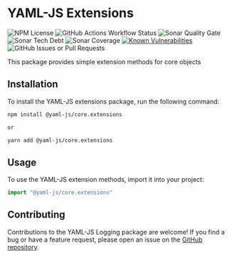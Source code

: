 # YAML-JS Extensions
![NPM License](https://img.shields.io/npm/l/%40yaml-js%2Fcore.extensions)
![GitHub Actions Workflow Status](https://img.shields.io/github/actions/workflow/status/yaml-js/core/build.yml)
![Sonar Quality Gate](https://img.shields.io/sonar/quality_gate/org.yaml-js.core?server=https%3A%2F%2Fsonarcloud.io)
![Sonar Tech Debt](https://img.shields.io/sonar/tech_debt/org.yaml-js.core?server=https%3A%2F%2Fsonarcloud.io)
![Sonar Coverage](https://img.shields.io/sonar/coverage/org.yaml-js.core?server=https%3A%2F%2Fsonarcloud.io)
[![Known Vulnerabilities](https://snyk.io/test/github/yaml-js/core/badge.svg)](https://snyk.io/test/github/yaml-js/core/)
![GitHub Issues or Pull Requests](https://img.shields.io/github/issues/yaml-js/core)

This package provides simple extension methods for core objects

## Installation

To install the YAML-JS extensions package, run the following command:

```bash
npm install @yaml-js/core.extensions

or

yarn add @yaml-js/core.extensions

```

## Usage

To use the YAML-JS extension methods, import it into your project:

```javascript
import "@yaml-js/core.extensions"
```

## Contributing

Contributions to the YAML-JS Logging package are welcome! If you find a bug or have a feature request, please open an issue on the [GitHub repository](https://github.com/yaml-js/logging).
